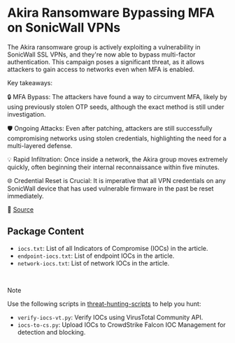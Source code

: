 # Akira Ransomware Bypassing MFA on SonicWall VPNs

The Akira ransomware group is actively exploiting a vulnerability in SonicWall SSL VPNs, and they're now able to bypass multi-factor authentication. This campaign poses a significant threat, as it allows attackers to gain access to networks even when MFA is enabled.

Key takeaways:

🔒 MFA Bypass: The attackers have found a way to circumvent MFA, likely by using previously stolen OTP seeds, although the exact method is still under investigation.

🛡️ Ongoing Attacks: Even after patching, attackers are still successfully compromising networks using stolen credentials, highlighting the need for a multi-layered defense.

💡 Rapid Infiltration: Once inside a network, the Akira group moves extremely quickly, often beginning their internal reconnaissance within five minutes.

🌐 Credential Reset is Crucial: It is imperative that all VPN credentials on any SonicWall device that has used vulnerable firmware in the past be reset immediately.

🔗 [Source](https://arcticwolf.com/resources/blog/smash-and-grab-aggressive-akira-campaign-targets-sonicwall-vpns/)

## Package Content

- `iocs.txt`: List of all Indicators of Compromise (IOCs) in the article.
- `endpoint-iocs.txt`: List of endpoint IOCs in the article.
- `network-iocs.txt`: List of network IOCs in the article.

<br>

> [!NOTE]
> Use the following scripts in [threat-hunting-scripts](../../threat-hunting-scripts/) to help you hunt:
>
> - `verify-iocs-vt.py`: Verify IOCs using VirusTotal Community API.
> - `iocs-to-cs.py`: Upload IOCs to CrowdStrike Falcon IOC Management for detection and blocking.
